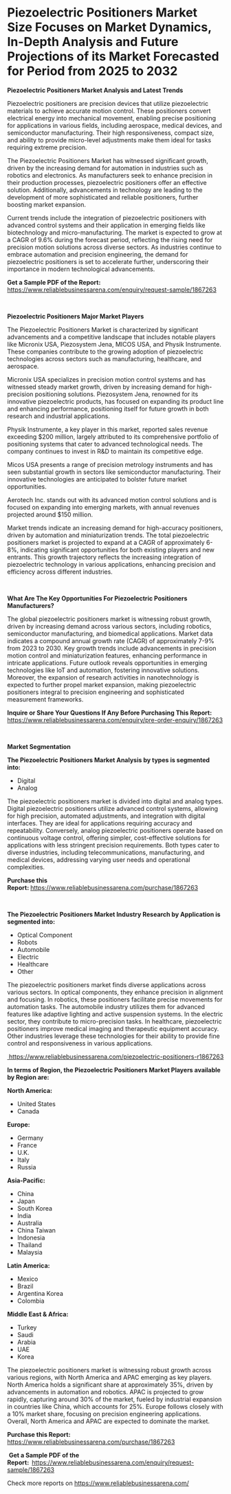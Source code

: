 <p><h1>Piezoelectric Positioners Market Size Focuses on Market Dynamics, In-Depth Analysis and Future Projections of its Market Forecasted for Period from 2025 to 2032</h1></p><p><strong>Piezoelectric Positioners Market Analysis and Latest Trends</strong></p>
<p><p>Piezoelectric positioners are precision devices that utilize piezoelectric materials to achieve accurate motion control. These positioners convert electrical energy into mechanical movement, enabling precise positioning for applications in various fields, including aerospace, medical devices, and semiconductor manufacturing. Their high responsiveness, compact size, and ability to provide micro-level adjustments make them ideal for tasks requiring extreme precision.</p><p>The Piezoelectric Positioners Market has witnessed significant growth, driven by the increasing demand for automation in industries such as robotics and electronics. As manufacturers seek to enhance precision in their production processes, piezoelectric positioners offer an effective solution. Additionally, advancements in technology are leading to the development of more sophisticated and reliable positioners, further boosting market expansion.</p><p>Current trends include the integration of piezoelectric positioners with advanced control systems and their application in emerging fields like biotechnology and micro-manufacturing. The market is expected to grow at a CAGR of 9.6% during the forecast period, reflecting the rising need for precision motion solutions across diverse sectors. As industries continue to embrace automation and precision engineering, the demand for piezoelectric positioners is set to accelerate further, underscoring their importance in modern technological advancements.</p></p>
<p><strong>Get a Sample PDF of the Report:&nbsp;</strong> <a href="https://www.reliablebusinessarena.com/enquiry/request-sample/1867263?utm_campaign=2262&utm_medium=2&utm_source=Github&utm_content=ia&utm_term=11022025&utm_id=piezoelectric-positioners">https://www.reliablebusinessarena.com/enquiry/request-sample/1867263</a></p>
<p>&nbsp;</p>
<p><strong>Piezoelectric Positioners Major Market Players</strong></p>
<p><p>The Piezoelectric Positioners Market is characterized by significant advancements and a competitive landscape that includes notable players like Micronix USA, Piezosystem Jena, MICOS USA, and Physik Instrumente. These companies contribute to the growing adoption of piezoelectric technologies across sectors such as manufacturing, healthcare, and aerospace.</p><p>Micronix USA specializes in precision motion control systems and has witnessed steady market growth, driven by increasing demand for high-precision positioning solutions. Piezosystem Jena, renowned for its innovative piezoelectric products, has focused on expanding its product line and enhancing performance, positioning itself for future growth in both research and industrial applications. </p><p>Physik Instrumente, a key player in this market, reported sales revenue exceeding $200 million, largely attributed to its comprehensive portfolio of positioning systems that cater to advanced technological needs. The company continues to invest in R&D to maintain its competitive edge.</p><p>Micos USA presents a range of precision metrology instruments and has seen substantial growth in sectors like semiconductor manufacturing. Their innovative technologies are anticipated to bolster future market opportunities. </p><p>Aerotech Inc. stands out with its advanced motion control solutions and is focused on expanding into emerging markets, with annual revenues projected around $150 million. </p><p>Market trends indicate an increasing demand for high-accuracy positioners, driven by automation and miniaturization trends. The total piezoelectric positioners market is projected to expand at a CAGR of approximately 6-8%, indicating significant opportunities for both existing players and new entrants. This growth trajectory reflects the increasing integration of piezoelectric technology in various applications, enhancing precision and efficiency across different industries.</p></p>
<p>&nbsp;</p>
<p><strong>What Are The Key Opportunities For Piezoelectric Positioners Manufacturers?</strong></p>
<p><p>The global piezoelectric positioners market is witnessing robust growth, driven by increasing demand across various sectors, including robotics, semiconductor manufacturing, and biomedical applications. Market data indicates a compound annual growth rate (CAGR) of approximately 7-9% from 2023 to 2030. Key growth trends include advancements in precision motion control and miniaturization features, enhancing performance in intricate applications. Future outlook reveals opportunities in emerging technologies like IoT and automation, fostering innovative solutions. Moreover, the expansion of research activities in nanotechnology is expected to further propel market expansion, making piezoelectric positioners integral to precision engineering and sophisticated measurement frameworks.</p></p>
<p><strong>Inquire or Share Your Questions If Any Before Purchasing This Report:</strong> <a href="https://www.reliablebusinessarena.com/enquiry/pre-order-enquiry/1867263?utm_campaign=2262&utm_medium=2&utm_source=Github&utm_content=ia&utm_term=11022025&utm_id=piezoelectric-positioners">https://www.reliablebusinessarena.com/enquiry/pre-order-enquiry/1867263</a></p>
<p>&nbsp;</p>
<p><strong>Market Segmentation</strong></p>
<p><strong>The Piezoelectric Positioners Market Analysis by types is segmented into:</strong></p>
<p><ul><li>Digital</li><li>Analog</li></ul></p>
<p><p>The piezoelectric positioners market is divided into digital and analog types. Digital piezoelectric positioners utilize advanced control systems, allowing for high precision, automated adjustments, and integration with digital interfaces. They are ideal for applications requiring accuracy and repeatability. Conversely, analog piezoelectric positioners operate based on continuous voltage control, offering simpler, cost-effective solutions for applications with less stringent precision requirements. Both types cater to diverse industries, including telecommunications, manufacturing, and medical devices, addressing varying user needs and operational complexities.</p></p>
<p><strong>Purchase this Report:&nbsp;</strong><a href="https://www.reliablebusinessarena.com/purchase/1867263?utm_campaign=2262&utm_medium=2&utm_source=Github&utm_content=ia&utm_term=11022025&utm_id=piezoelectric-positioners">https://www.reliablebusinessarena.com/purchase/1867263</a></p>
<p>&nbsp;</p>
<p><strong>The Piezoelectric Positioners Market Industry Research by Application is segmented into:</strong></p>
<p><ul><li>Optical Component</li><li>Robots</li><li>Automobile</li><li>Electric</li><li>Healthcare</li><li>Other</li></ul></p>
<p><p>The piezoelectric positioners market finds diverse applications across various sectors. In optical components, they enhance precision in alignment and focusing. In robotics, these positioners facilitate precise movements for automation tasks. The automobile industry utilizes them for advanced features like adaptive lighting and active suspension systems. In the electric sector, they contribute to micro-precision tasks. In healthcare, piezoelectric positioners improve medical imaging and therapeutic equipment accuracy. Other industries leverage these technologies for their ability to provide fine control and responsiveness in various applications.</p></p>
<p><a href="https://www.reliablebusinessarena.com/piezoelectric-positioners-r1867263?utm_campaign=2262&utm_medium=2&utm_source=Github&utm_content=ia&utm_term=11022025&utm_id=piezoelectric-positioners">&nbsp;https://www.reliablebusinessarena.com/piezoelectric-positioners-r1867263</a></p>
<p><strong>In terms of Region, the Piezoelectric Positioners Market Players available by Region are:</strong></p>
<p>
    <p> <strong> North America: </strong>
        <ul>
            <li>United States</li>
            <li>Canada</li>
        </ul>
        </p> 
    <p> <strong> Europe: </strong>
        <ul>
            <li>Germany</li>
            <li>France</li>
            <li>U.K.</li>
            <li>Italy</li>
            <li>Russia</li>
        </ul>
        </p> 
    <p> <strong> Asia-Pacific: </strong>
        <ul>
            <li>China</li>
            <li>Japan</li>
            <li>South Korea</li>
            <li>India</li>
            <li>Australia</li>
            <li>China Taiwan</li>
            <li>Indonesia</li>
            <li>Thailand</li>
            <li>Malaysia</li>
        </ul>
        </p> 
    <p> <strong> Latin America: </strong>
        <ul>
            <li>Mexico</li>
            <li>Brazil</li>
            <li>Argentina Korea</li>
            <li>Colombia</li>
        </ul>
        </p> 
    <p> <strong> Middle East & Africa: </strong>
        <ul>
            <li>Turkey</li>
            <li>Saudi</li>
            <li>Arabia</li>
            <li>UAE</li>
            <li>Korea</li>
        </ul>
    </p>
    </p>
<p><p>The piezoelectric positioners market is witnessing robust growth across various regions, with North America and APAC emerging as key players. North America holds a significant share at approximately 35%, driven by advancements in automation and robotics. APAC is projected to grow rapidly, capturing around 30% of the market, fueled by industrial expansion in countries like China, which accounts for 25%. Europe follows closely with a 10% market share, focusing on precision engineering applications. Overall, North America and APAC are expected to dominate the market.</p></p>
<p><strong>Purchase this Report: </strong><a href="https://www.reliablebusinessarena.com/purchase/1867263?utm_campaign=2262&utm_medium=2&utm_source=Github&utm_content=ia&utm_term=11022025&utm_id=piezoelectric-positioners">https://www.reliablebusinessarena.com/purchase/1867263</a></p>
<p>&nbsp;<strong>Get a Sample PDF of the Report:&nbsp;&nbsp;</strong><a href="https://www.reliablebusinessarena.com/enquiry/request-sample/1867263?utm_campaign=2262&utm_medium=2&utm_source=Github&utm_content=ia&utm_term=11022025&utm_id=piezoelectric-positioners">https://www.reliablebusinessarena.com/enquiry/request-sample/1867263</a></p>
<p><strong></strong></p>
<p>Check more reports on <a href="https://www.reliablebusinessarena.com/?utm_campaign=2262&utm_medium=2&utm_source=Github&utm_content=ia&utm_term=11022025&utm_id=piezoelectric-positioners">https://www.reliablebusinessarena.com/</a></p>
